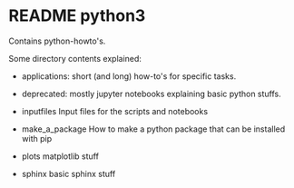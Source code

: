 # README python3 #

Contains python-howto's.

Some directory contents explained:

- applications:
	short (and long) how-to's for specific tasks.
	
- deprecated:
    mostly jupyter notebooks explaining basic python stuffs.
	
- inputfiles
	Input files for the scripts and notebooks
	
- make_a_package
	How to make a python package that can be installed with pip
	
- plots
	matplotlib stuff
	
- sphinx
	basic sphinx stuff



